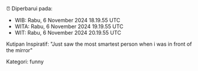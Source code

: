 ⏰ Diperbarui pada:
- WIB: Rabu, 6 November 2024 18.19.55 UTC
- WITA: Rabu, 6 November 2024 19.19.55 UTC
- WIT: Rabu, 6 November 2024 20.19.55 UTC

Kutipan Inspiratif:
"Just saw the most smartest person when i was in front of the mirror"


Kategori: funny

